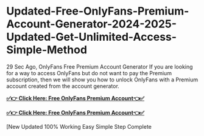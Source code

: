 # Updated-Free-OnlyFans-Premium-Account-Generator-2024-2025-Updated-Get-Unlimited-Access-Simple-Method

29 Sec Ago, OnlyFans Free Premium Account Generator If you are looking for a way to access OnlyFans but do not want to pay the Premium subscription, then we will show you how to unlock OnlyFans with a Premium account created from the account generator.

**[✅👉 Click Here: Free OnlyFans Premium Account👈✅](https://tinyurl.com/5n9563dw)**

**[✅👉 Click Here: Free OnlyFans Premium Account👈✅](https://tinyurl.com/5n9563dw)**

[New Updated 100% Working Easy Simple Step Complete
